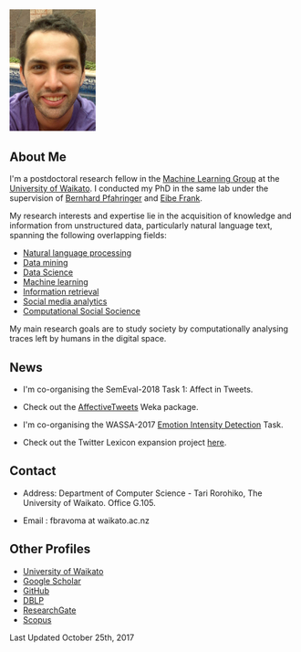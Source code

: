 <img src="img/me.png" alt="alt text" width="30%" height="30%"> 

## About Me


I'm a postdoctoral research fellow in the [Machine Learning Group](http://www.cs.waikato.ac.nz/ml/) at the [University of Waikato](http://www.waikato.ac.nz/). I conducted my PhD in the same lab under the supervision of [Bernhard Pfahringer](https://www.cs.auckland.ac.nz/people/b-pfahringer) and [Eibe Frank](http://www.cs.waikato.ac.nz/~eibe/).

My research interests and expertise lie in the acquisition of knowledge and information from unstructured data, particularly natural language text, spanning the following overlapping fields:

* [Natural language processing](https://en.wikipedia.org/wiki/Natural_language_processing)
* [Data mining](https://en.wikipedia.org/wiki/Natural_language_processing)
* [Data Science](https://en.wikipedia.org/wiki/Data_science)
* [Machine learning](https://en.wikipedia.org/wiki/Machine_learning)
* [Information retrieval](https://en.wikipedia.org/wiki/Information_Retrieval)
* [Social media analytics](https://en.wikipedia.org/wiki/Social_media_analytics)
* [Computational Social Socience](https://en.wikipedia.org/wiki/Computational_social_science)

My main research goals are to study society by computationally analysing traces left by humans in the digital space.

## News

* I'm co-organising the SemEval-2018 Task 1: Affect in Tweets.

* Check out the [AffectiveTweets](https://affectivetweets.cms.waikato.ac.nz/) Weka package.

* I'm co-organising the WASSA-2017 [Emotion Intensity Detection](http://saifmohammad.com/WebPages/EmotionIntensity-SharedTask.html) Task.

* Check out the Twitter Lexicon expansion project [here](http://cs.waikato.ac.nz/ml/sa/lex.html). 







## Contact

*  Address: Department of Computer Science - Tari Rorohiko, The University of Waikato. Office G.105.

* Email : fbravoma at waikato.ac.nz


## Other Profiles

* [University of Waikato](https://www.cms.waikato.ac.nz/people/fbravoma) 
* [Google Scholar](https://scholar.google.com/citations?user=q--XWcQAAAAJ&hl)
* [GitHub](https://github.com/felipebravom)
* [DBLP](http://www.informatik.uni-trier.de/~ley/db/indices/a-tree/b/Bravo=Marquez:Felipe.html)
* [ResearchGate](https://www.researchgate.net/profile/Felipe_Bravo-Marquez/)
* [Scopus](https://www.scopus.com/authid/detail.uri?origin=resultslist&authorId=36627971200)

Last Updated October 25th, 2017 
